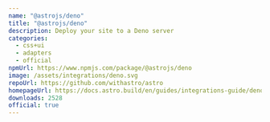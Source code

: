 ```yaml
---
name: "@astrojs/deno"
title: "@astrojs/deno"
description: Deploy your site to a Deno server
categories:
  - css+ui
  - adapters
  - official
npmUrl: https://www.npmjs.com/package/@astrojs/deno
image: /assets/integrations/deno.svg
repoUrl: https://github.com/withastro/astro
homepageUrl: https://docs.astro.build/en/guides/integrations-guide/deno/
downloads: 2528
official: true
---
```

